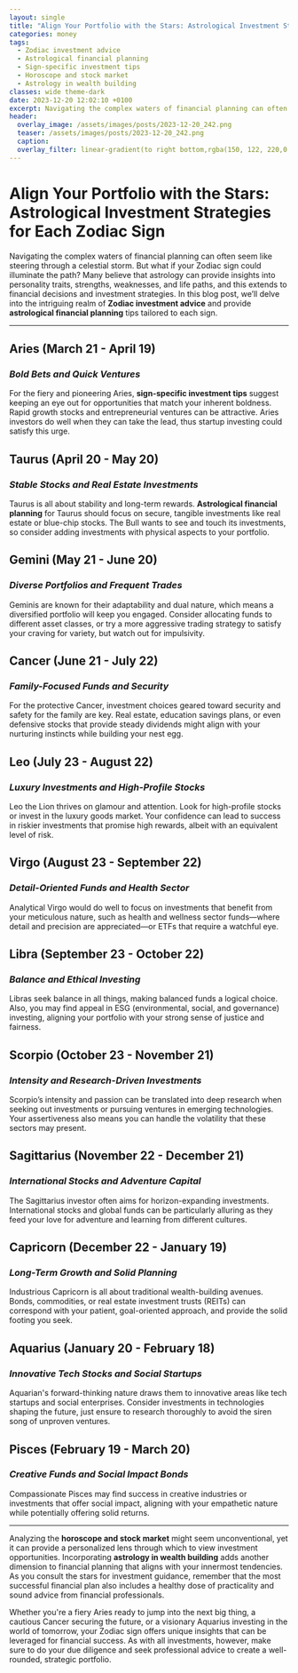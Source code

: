 ```yaml
---
layout: single
title: "Align Your Portfolio with the Stars: Astrological Investment Strategies for Each Zodiac Sign"
categories: money
tags:
  - Zodiac investment advice
  - Astrological financial planning
  - Sign-specific investment tips
  - Horoscope and stock market
  - Astrology in wealth building
classes: wide theme-dark
date: 2023-12-20 12:02:10 +0100
excerpt: Navigating the complex waters of financial planning can often seem like steering through a celestial storm.
header:
  overlay_image: /assets/images/posts/2023-12-20_242.png
  teaser: /assets/images/posts/2023-12-20_242.png
  caption: 
  overlay_filter: linear-gradient(to right bottom,rgba(150, 122, 220,0.8), rgba(255,245,208,0.5))
---
```

# Align Your Portfolio with the Stars: Astrological Investment Strategies for Each Zodiac Sign

Navigating the complex waters of financial planning can often seem like steering through a celestial storm. But what if your Zodiac sign could illuminate the path? Many believe that astrology can provide insights into personality traits, strengths, weaknesses, and life paths, and this extends to financial decisions and investment strategies. In this blog post, we’ll delve into the intriguing realm of **Zodiac investment advice** and provide **astrological financial planning** tips tailored to each sign.

---
## Aries (March 21 - April 19)
### ***Bold Bets and Quick Ventures***
For the fiery and pioneering Aries, **sign-specific investment tips** suggest keeping an eye out for opportunities that match your inherent boldness. Rapid growth stocks and entrepreneurial ventures can be attractive. Aries investors do well when they can take the lead, thus startup investing could satisfy this urge.

## Taurus (April 20 - May 20)
### ***Stable Stocks and Real Estate Investments***
Taurus is all about stability and long-term rewards. **Astrological financial planning** for Taurus should focus on secure, tangible investments like real estate or blue-chip stocks. The Bull wants to see and touch its investments, so consider adding investments with physical aspects to your portfolio.

## Gemini (May 21 - June 20)
### ***Diverse Portfolios and Frequent Trades***
Geminis are known for their adaptability and dual nature, which means a diversified portfolio will keep you engaged. Consider allocating funds to different asset classes, or try a more aggressive trading strategy to satisfy your craving for variety, but watch out for impulsivity.

## Cancer (June 21 - July 22)
### ***Family-Focused Funds and Security***
For the protective Cancer, investment choices geared toward security and safety for the family are key. Real estate, education savings plans, or even defensive stocks that provide steady dividends might align with your nurturing instincts while building your nest egg.

## Leo (July 23 - August 22)
### ***Luxury Investments and High-Profile Stocks***
Leo the Lion thrives on glamour and attention. Look for high-profile stocks or invest in the luxury goods market. Your confidence can lead to success in riskier investments that promise high rewards, albeit with an equivalent level of risk.

## Virgo (August 23 - September 22)
### ***Detail-Oriented Funds and Health Sector***
Analytical Virgo would do well to focus on investments that benefit from your meticulous nature, such as health and wellness sector funds—where detail and precision are appreciated—or ETFs that require a watchful eye.

## Libra (September 23 - October 22)
### ***Balance and Ethical Investing***
Libras seek balance in all things, making balanced funds a logical choice. Also, you may find appeal in ESG (environmental, social, and governance) investing, aligning your portfolio with your strong sense of justice and fairness.

## Scorpio (October 23 - November 21)
### ***Intensity and Research-Driven Investments***
Scorpio’s intensity and passion can be translated into deep research when seeking out investments or pursuing ventures in emerging technologies. Your assertiveness also means you can handle the volatility that these sectors may present.

## Sagittarius (November 22 - December 21)
### ***International Stocks and Adventure Capital***
The Sagittarius investor often aims for horizon-expanding investments. International stocks and global funds can be particularly alluring as they feed your love for adventure and learning from different cultures.

## Capricorn (December 22 - January 19)
### ***Long-Term Growth and Solid Planning***
Industrious Capricorn is all about traditional wealth-building avenues. Bonds, commodities, or real estate investment trusts (REITs) can correspond with your patient, goal-oriented approach, and provide the solid footing you seek.

## Aquarius (January 20 - February 18)
### ***Innovative Tech Stocks and Social Startups***
Aquarian's forward-thinking nature draws them to innovative areas like tech startups and social enterprises. Consider investments in technologies shaping the future, just ensure to research thoroughly to avoid the siren song of unproven ventures.

## Pisces (February 19 - March 20)
### ***Creative Funds and Social Impact Bonds***
Compassionate Pisces may find success in creative industries or investments that offer social impact, aligning with your empathetic nature while potentially offering solid returns.

---

Analyzing the **horoscope and stock market** might seem unconventional, yet it can provide a personalized lens through which to view investment opportunities. Incorporating **astrology in wealth building** adds another dimension to financial planning that aligns with your innermost tendencies. As you consult the stars for investment guidance, remember that the most successful financial plan also includes a healthy dose of practicality and sound advice from financial professionals.

Whether you're a fiery Aries ready to jump into the next big thing, a cautious Cancer securing the future, or a visionary Aquarius investing in the world of tomorrow, your Zodiac sign offers unique insights that can be leveraged for financial success. As with all investments, however, make sure to do your due diligence and seek professional advice to create a well-rounded, strategic portfolio.